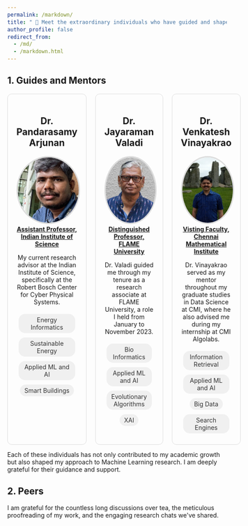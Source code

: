 ```yaml
---
permalink: /markdown/
title: " 🌟 Meet the extraordinary individuals who have guided and shaped my academic and professional journey."
author_profile: false
redirect_from: 
  - /md/
  - /markdown.html
---
```



## 1. Guides and Mentors


<style>
    .mentors-grid {
        display: grid;
        grid-template-columns: repeat(3, 1fr); /* Creates 3 columns */
        grid-gap: 20px; /* Adjust the space between grid items */
        max-width: 1200px; /* Adjust as per your layout */
        margin: auto; /* Centers the grid in the page */
    }

    .mentor-profile {
        text-align: center;
        padding: 20px;
        border: 1px solid #ddd; /* Optional: adds a border to each profile */
        border-radius: 10px; /* Optional: rounds the corners */
    }

    .mentor-profile img {
        border-radius: 50%;
        width: 150px;
        height: 150px;
        object-fit: cover;
        border: 3px solid #ddd;
    }

    .research-interest {
        display: inline-block;
        padding: 5px 10px;
        margin: 5px;
        border-radius: 15px;
        background-color: #f0f0f0;
        color: #333;
        text-decoration: none;
        cursor: pointer;
    }

    
    
</style>



<script>
    function filterByTag(tagName) {
        console.log("Filtering by tag: " + tagName);
        // Implement sorting logic here
    }
</script>

<div class="mentors-grid">
    <div class="mentor-profile">
        <h2>Dr. Pandarasamy Arjunan</h2>
        <img src="/images/samy_sir.jpg" alt="Dr. Pandersamy Arjunan">
         <a href="https://www.samy101.com/"> <strong> Assistant Professor, Indian Institute of Science </strong> </a>        
        <p> My current research advisor at the Indian Institute of Science, specifically at the Robert Bosch Center for Cyber Physical Systems.</p>
        <div class="research-interests">
            <span class="research-interest" onclick="filterByTag('Energy Informatics')">Energy Informatics </span>
            <span class="research-interest" onclick="filterByTag('Sustainable Energy')">Sustainable Energy</span>
            <span class="research-interest" onclick="filterByTag('Applied ML and AI')">Applied ML and AI </span>
            <span class="research-interest" onclick="filterByTag('Smart Buildings')"> Smart Buildings </span>            
        </div>
    </div>
    <div class="mentor-profile">
        <h2>Dr. Jayaraman Valadi</h2>
        <img src="/images/jayaraman-vk.jpg" alt="Dr. Jayaraman Valadi">
        <a href="https://www.flame.edu.in/faculty/jayaraman-v-k"><strong> Distinguished Professor, FLAME University </strong> </a>   
        <p> Dr. Valadi guided me through my tenure as a research associate at FLAME University, a role I held from January to November 2023.</p>
        <div class="research-interests">
             <span class="research-interest" onclick="filterByTag('Bio Informatics')"> Bio Informatics </span>
             <span class="research-interest" onclick="filterByTag('Applied ML and AI')">Applied ML and AI </span>
             <span class="research-interest" onclick="filterByTag('Evolutionary Algorithms')">Evolutionary Algorithms</span>
             <span class="research-interest" onclick="filterByTag('XAI')">XAI</span>
        </div>        
    </div>
    <div class="mentor-profile">
        <h2>Dr. Venkatesh Vinayakrao</h2>
        <img src="/images/vv.jpg" alt="Dr. Venkatesh Vinayakrao">
        <a href="http://vvtesh.co.in/"> <strong> Visting Faculty, Chennai Mathematical Institute </strong> </a>  
        <p> Dr. Vinayakrao served as my mentor throughout my graduate studies in Data Science at CMI, where he also advised me during my internship at CMI Algolabs.</p>
        <div class="research-interests">
             <span class="research-interest" onclick="filterByTag('Information Retrieval')">Information Retrieval </span>
             <span class="research-interest" onclick="filterByTag('Applied ML and AI')">Applied ML and AI </span>
             <span class="research-interest" onclick="filterByTag('Big Data')">Big Data </span>
             <span class="research-interest" onclick="filterByTag('Search Engines')">Search Engines</span>
        </div>
    </div>
    <!-- Add more mentor profiles here if needed -->
</div>

<p>Each of these individuals has not only contributed to my academic growth but also shaped my approach to Machine Learning research. I am deeply grateful for their guidance and support.</p>



## 2. Peers





<p>I am grateful for the countless long discussions over tea, the meticulous proofreading of my work, and the engaging research chats we've shared.</p>